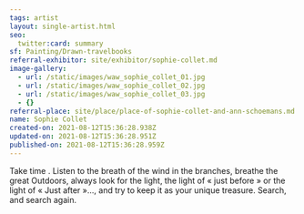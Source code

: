 ```yaml
---
tags: artist
layout: single-artist.html
seo:
  twitter:card: summary
sf: Painting/Drawn-travelbooks
referral-exhibitor: site/exhibitor/sophie-collet.md
image-gallery:
  - url: /static/images/waw_sophie_collet_01.jpg
  - url: /static/images/waw_sophie_collet_02.jpg
  - url: /static/images/waw_sophie_collet_03.jpg
  - {}
referral-place: site/place/place-of-sophie-collet-and-ann-schoemans.md
name: Sophie Collet
created-on: 2021-08-12T15:36:28.938Z
updated-on: 2021-08-12T15:36:28.951Z
published-on: 2021-08-12T15:36:28.959Z
---
```

Take time . Listen to the breath of the wind in the branches, breathe the great
Outdoors, always look for the light, the light of « just before » or the light of
« Just after »..., and try to keep it as your unique treasure.
Search, and search again.